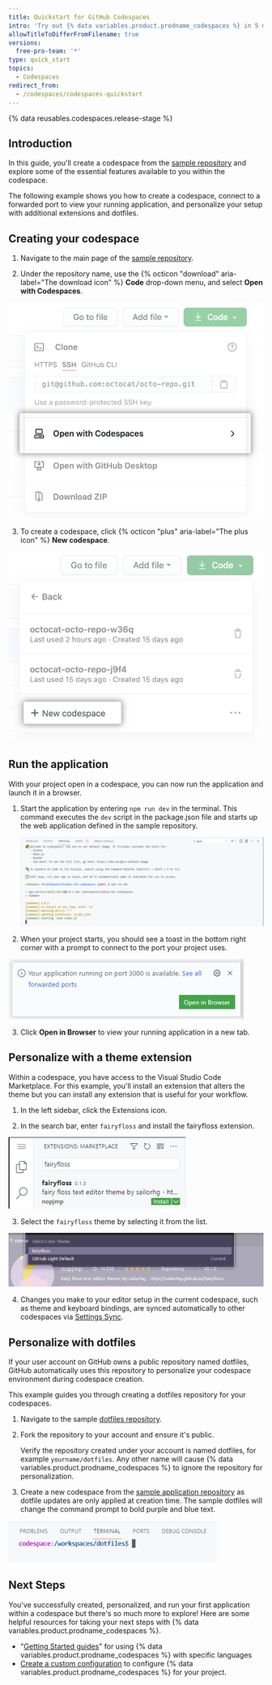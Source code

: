 ```yaml
---
title: Quickstart for GitHub Codespaces
intro: 'Try out {% data variables.product.prodname_codespaces %} in 5 minutes or less.'
allowTitleToDifferFromFilename: true
versions:
  free-pro-team: '*'
type: quick_start
topics:
  - Codespaces
redirect_from:
  - /codespaces/codespaces-quickstart
---
```


{% data reusables.codespaces.release-stage %}

## Introduction

In this guide, you'll create a codespace from the [sample repository](https://github.com/2percentsilk/haikus-for-codespaces) and explore some of the essential features available to you within the codespace.

The following example shows you how to create a codespace, connect to a forwarded port to view your running application, and personalize your setup with additional extensions and dotfiles.

## Creating your codespace

1. Navigate to the main page of the [sample repository](https://github.com/2percentsilk/haikus-for-codespaces).

2. Under the repository name, use the {% octicon "download" aria-label="The download icon" %} **Code** drop-down menu, and select **Open with Codespaces**.

  ![Open with Codespaces button](/assets/images/help/codespaces/open-with-codespaces-button.png)

3. To create a codespace, click {% octicon "plus" aria-label="The plus icon" %} **New codespace**.

  ![New codespace button](/assets/images/help/codespaces/new-codespace-button.png)

## Run the application

With your project open in a codespace, you can now run the application and launch it in a browser.

1. Start the application by entering `npm run dev` in the terminal. This command executes the `dev` script in the package.json file and starts up the web application defined in the sample repository.
   
   ![npm run dev in terminal](/assets/images/help/codespaces/codespaces-npm-run-dev.png)

2. When your project starts, you should see a toast in the bottom right corner with a prompt to connect to the port your project uses. 

  ![Port forwarding toast](/assets/images/help/codespaces/quickstart-port-toast.png)

3. Click **Open in Browser** to view your running application in a new tab.

## Personalize with a theme extension

Within a codespace, you have access to the Visual Studio Code Marketplace. For this example, you'll install an extension that alters the theme but you can install any extension that is useful for your workflow.

1. In the left sidebar, click the Extensions icon.

2.  In the search bar, enter `fairyfloss` and install the fairyfloss extension.

  ![Add an extension](/assets/images/help/codespaces/add-extension.png)

3. Select the `fairyfloss` theme by selecting it from the list.

  ![Select the fairyfloss theme](/assets/images/help/codespaces/fairyfloss.png)

4. Changes you make to your editor setup in the current codespace, such as theme and keyboard bindings, are synced automatically to other codespaces via [Settings Sync](https://code.visualstudio.com/docs/editor/settings-sync).

## Personalize with dotfiles

If your user account on GitHub owns a public repository named dotfiles, GitHub automatically uses this repository to personalize your codespace environment during codespace creation.

This example guides you through creating a dotfiles repository for your codespaces.

1. Navigate to the sample [dotfiles repository](https://github.com/aw-test-93/dotfiles/).
 
2. Fork the repository to your account and ensure it's public.
   
   Verify the repository created under your account is named dotfiles, for example `yourname/dotfiles`. Any other name will cause {% data variables.product.prodname_codespaces %} to ignore the repository for personalization.

3. Create a new codespace from the [sample application repository](https://github.com/2percentsilk/haikus-for-codespaces) as dotfile updates are only applied at creation time. The sample dotfiles will change the command prompt to bold purple and blue text.

  ![Custom command prompt](/assets/images/help/codespaces/custom-prompt.png)

## Next Steps

You've successfully created, personalized, and run your first application within a codespace but there's so much more to explore! Here are some helpful resources for taking your next steps with {% data variables.product.prodname_codespaces %}.
  - "[Getting Started guides](/codespaces/getting-started-with-codespaces)" for using {% data variables.product.prodname_codespaces %} with specific languages
  - [Create a custom configuration](/codespaces/setting-up-your-codespace/configuring-codespaces-for-your-project) to configure {% data variables.product.prodname_codespaces %} for your project.